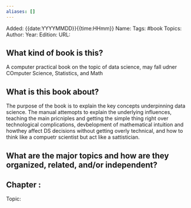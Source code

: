 ```yaml
---
aliases: []
---
```

Added: {{date:YYYYMMDD}}{{time:HHmm}}
Name:
Tags: #book
Topics: 
Author: 
Year: 
Edition:
URL: 

## What kind of book is this?
A computer practical book on the topic of data science, may fall udner COmputer Science, Statistics, and Math
## What is this book about?
The purpose of the book is to explain the key concepts underpinning data science. The manual attemopts to explain the underlying influences, teaching the main pricniples and getting the simple thing right over technological complications, devbelopment of mathematical intuition and howthey affect DS decisions without getting overly technical, and how to think like a compuetr scientist but act like a sattistician.
## What are the major topics and how are they organized, related, and/or independent?

## Chapter :
Topic: